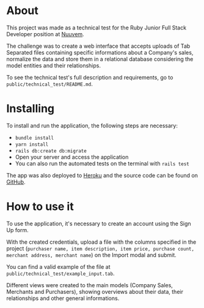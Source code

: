 # About

This project was made as a technical test for the Ruby Junior Full Stack Developer position at [Nuuvem](https://www.nuuvem.com/).

The challenge was to create a web interface that accepts uploads of Tab Separated files containing specific informations about a Company's sales, normalize the data and store them in a relational database considering the model entities and their relationships.

To see the technical test's full description and requirements, go to `public/technical_test/README.md`.

# Installing

To install and run the application, the following steps are necessary:

- `bundle install`
- `yarn install`
- `rails db:create db:migrate`
- Open your server and access the application
- You can also run the automated tests on the terminal with `rails test`

The app was also deployed to [Heroku](https://nuuvem-file-uploader.herokuapp.com/) and the source code can be found on [GitHub](https://github.com/biancaferreiralp/file-uploader).

# How to use it

To use the application, it's necessary to create an account using the Sign Up form.

With the created credentials, upload a file with the columns specified in the project (`purchaser name, item description, item price, purchase count, merchant address, merchant name`) on the Import modal and submit.

You can find a valid example of the file at `public/technical_test/example_input.tab`.

Different views were created to the main models (Company Sales, Merchants and Purchasers), showing overviews about their data, their relationships and other general informations.

